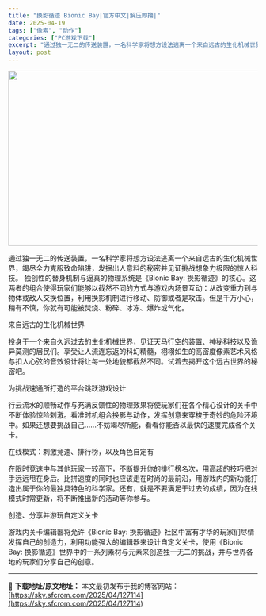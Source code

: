 ```yaml
---
title: "换影循迹 Bionic Bay|官方中文|解压即撸|"
date: 2025-04-19
tags: ["像素", "动作"]
categories: ["PC游戏下载"]
excerpt: "通过独一无二的传送装置，一名科学家将想方设法逃离一个来自远古的生化机械世界，竭尽全力克服致命陷阱，发掘出人意料的秘密并见证挑战想象力极限的惊人科技。 独创性的替身机制与逼真的物理系统是《Bionic Bay: 换影循迹》的核心。这两者的组合使得玩家们能够以截然不同的方式与游戏内场景互动：从改变重力到&hellip;"
layout: post
---
```


<img class="aligncenter size-full wp-image-127100" src="https://sky.sfcrom.com/wp-content/uploads/2025/04/2025041903072691.webp" alt="" width="616" height="353" />

通过独一无二的传送装置，一名科学家将想方设法逃离一个来自远古的生化机械世界，竭尽全力克服致命陷阱，发掘出人意料的秘密并见证挑战想象力极限的惊人科技。
独创性的替身机制与逼真的物理系统是《Bionic Bay: 换影循迹》的核心。这两者的组合使得玩家们能够以截然不同的方式与游戏内场景互动：从改变重力到与物体或敌人交换位置，利用换影机制进行移动、防御或者是攻击。但是千万小心，稍有不慎，你就有可能被焚烧、粉碎、冰冻、爆炸或气化。

来自远古的生化机械世界

投身于一个来自久远过去的生化机械世界，见证天马行空的装置、神秘科技以及诡异莫测的居民们。享受让人流连忘返的科幻精髓，栩栩如生的高密度像素艺术风格与扣人心弦的音效设计将让每一处地貌都截然不同。试着去揭开这个远古世界的秘密吧。

为挑战速通所打造的平台跳跃游戏设计

行云流水的顺畅动作与充满反馈性的物理效果将使玩家们在各个精心设计的关卡中不断体验惊险刺激。看准时机组合换影与动作，发挥创意来穿梭于奇妙的危险环境中。如果还想要挑战自己……不妨竭尽所能，看看你能否以最快的速度完成各个关卡。

在线模式：刺激竞速、排行榜，以及角色自定有

在限时竞速中与其他玩家一较高下，不断提升你的排行榜名次，用高超的技巧把对手远远甩在身后。比拼速度的同时也应该走在时尚的最前沿，用游戏内的新功能打造出属于你的最独具特色的科学家。还有，就是不要满足于过去的成绩，因为在线模式时常更新，将不断推出新的活动等你参与。

创造、分享并游玩自定义关卡

游戏内关卡编辑器将允许《Bionic Bay: 换影循迹》社区中富有才华的玩家们尽情发挥自己的创造力，利用功能强大的编辑器来设计自定义关卡，使用《Bionic Bay: 换影循迹》世界中的一系列素材与元素来创造独一无二的挑战，并与世界各地的玩家们分享自己的创意。

---
📖 **下载地址/原文地址：** 本文最初发布于我的博客网站：[https://sky.sfcrom.com/2025/04/127114](https://sky.sfcrom.com/2025/04/127114)
